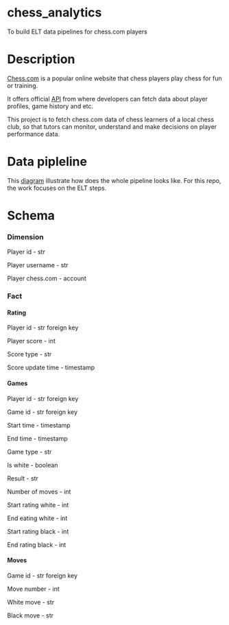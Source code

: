 # chess_analytics
To build ELT data pipelines for chess.com players

# Description

[Chess.com](https://www.chess.com/) is a popular online website that chess players play chess for fun or training.

It offers official [API](https://www.npmjs.com/package/chess-web-api) from where developers can fetch data about player profiles, game history and etc.

This project is to fetch chess.com data of chess learners of a local chess club, so that tutors can monitor, understand and make decisions on player performance data.


# Data pipleline
This [diagram](https://docs.google.com/drawings/d/1BzmY8LQ4Q64lc_jIVaKUPrPVy9EqauiTllPp1ptvc1k/edit?usp=sharing) illustrate how does the whole pipeline looks like. For this repo, the work focuses on the ELT steps.

# Schema

### Dimension

Player id - str

Player username - str

Player chess.com - account

### Fact

#### Rating

Player id - str foreign key

Player score - int 

Score type - str

Score update time - timestamp


#### Games

Player id - str foreign key

Game id - str foreign key

Start time - timestamp

End time - timestamp

Game type - str

Is white - boolean

Result - str

Number of moves - int

Start rating white - int

End eating white - int

Start rating black - int

End rating black - int

#### Moves

Game id - str foreign key

Move number - int 

White move - str

Black move - str


